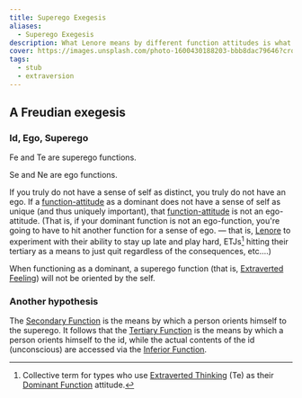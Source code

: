 ```yaml
---
title: Superego Exegesis
aliases:
  - Superego Exegesis
description: What Lenore means by different function attitudes is what Freud meant by id, ego, and superego.
cover: https://images.unsplash.com/photo-1600430188203-bbb8dac79646?crop=entropy&cs=srgb&fm=jpg&ixid=M3wxOTcwMjR8MHwxfHNlYXJjaHw5fHx0YXJvdHxlbnwwfHx8fDE3NDIzNDc4NjR8MA&ixlib=rb-4.0.3&q=85
tags:
  - stub
  - extraversion
---
```


## A Freudian exegesis

### Id, Ego, Superego

Fe and Te are superego functions.

Se and Ne are ego functions.

If you truly do not have a sense of self as distinct, you truly do not have an ego. If a [function-attitude](../fundamentals/function-attitude) as a dominant does not have a sense of self as unique (and thus uniquely important), that [function-attitude](../fundamentals/function-attitude) is not an ego-attitude. (That is, if your dominant function is not an ego-function, you're going to have to hit another function for a sense of ego. — that is, [Lenore](../typologists/lenore-thomson) to experiment with their ability to stay up late and play hard, ETJs[^2] hitting their tertiary as a means to just quit regardless of the consequences, etc....)

When functioning as a dominant, a superego function (that is, [Extraverted Feeling](../function-attitude/attitudes/extraverted-feeling)) will not be oriented by the self.

### Another hypothesis

The [Secondary Function](../function-attitude/cognitive-stack/secondary-function) is the means by which a person orients himself to the superego. It follows that the [Tertiary Function](../function-attitude/cognitive-stack/tertiary-function) is the means by which a person orients himself to the id, while the actual contents of the id (unconscious) are accessed via the [Inferior Function](../function-attitude/cognitive-stack/inferior-function).

[^1]: Collective term for types who use [Extraverted Feeling](../function-attitude/attitudes/extraverted-feeling) (Fe) as their [Dominant Function](../dominant-function) attitude.

[^2]: Collective term for types who use [Extraverted Thinking](../function-attitude/attitudes/extraverted-thinking) (Te) as their [Dominant Function](../dominant-function) attitude.
